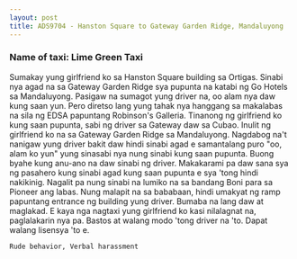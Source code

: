 ```yaml
---
layout: post
title: ADS9704 - Hanston Square to Gateway Garden Ridge, Mandaluyong
---
```


### Name of taxi: Lime Green Taxi

Sumakay yung girlfriend ko sa Hanston Square building sa Ortigas. Sinabi nya agad na sa Gateway Garden Ridge sya pupunta na katabi ng Go Hotels sa Mandaluyong. Pasigaw na sumagot yung driver na, oo alam nya daw kung saan yun. Pero diretso lang yung tahak nya hanggang sa makalabas na sila ng EDSA papuntang Robinson's Galleria. Tinanong ng girlfriend ko kung saan pupunta, sabi ng driver sa Gateway daw sa Cubao. Inulit ng girlfriend ko na sa Gateway Garden Ridge sa Mandaluyong. Nagdabog na't nanigaw yung driver bakit daw hindi sinabi agad e samantalang puro "oo, alam ko yun" yung sinasabi nya nung sinabi kung saan pupunta.
Buong byahe kung anu-ano na daw sinabi ng driver. Makakarami pa daw sana sya ng pasahero kung sinabi agad kung saan pupunta e sya 'tong hindi nakikinig. Nagalit pa nung sinabi na lumiko na sa bandang Boni para sa Pioneer ang labas. Nung malapit na sa bababaan, hindi umakyat ng ramp papuntang entrance ng building yung driver. Bumaba na lang daw at maglakad. E kaya nga nagtaxi yung girlfriend ko kasi nilalagnat na, paglalakarin nya pa. Bastos at walang modo 'tong driver na 'to. Dapat walang lisensya 'to e.

```Rude behavior, Verbal harassment```
